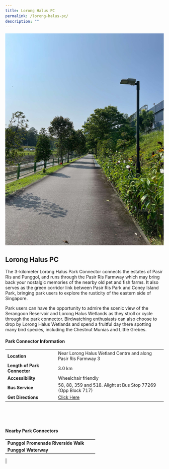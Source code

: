 ```yaml
---
title: Lorong Halus PC
permalink: /lorong-halus-pc/
description: ""
---
```

![](/images/lorhalus_1.jpg)

## Lorong Halus PC

The 3-kilometer Lorong Halus Park Connector connects the estates of Pasir Ris and Punggol, and runs through the Pasir Ris Farmway which may bring back your nostalgic memories of the nearby old pet and fish farms. It also serves as the green corridor link between Pasir Ris Park and Coney Island Park, bringing park users to explore the rusticity of the eastern side of Singapore. 

Park users can have the opportunity to admire the scenic view of the Serangoon Reservoir and Lorong Halus Wetlands as they stroll or cycle through the park connector. Birdwatching enthusiasts can also choose to drop by Lorong Halus Wetlands and spend a fruitful day there spotting many bird species, including the Chestnut Munias and Little Grebes.



#### Park Connector Information
|  |  |  |
| -------- | -------- | -------- |
| **Location** | Near Lorong Halus Wetland Centre and along Pasir Ris Farmway 3 |  |
| **Length of Park Connector** | 3.0 km   |  |
| **Accessibility** | Wheelchair friendly | |
| **Bus Service** | 58, 88, 359 and 518. Alight at Bus Stop 77269 (Opp Block 717) | |
| **Get Directions** | [Click Here](http://www.onemap.gov.sg/main/v2/?lat=1.3836922&amp;lng=103.9359641) | |

<br>
<br>
<br>	

#### Nearby Park Connectors
|   |  |  |
| -------- | -------- | -------- |
| **Punggol Promenade Riverside Walk** | | |
|**Punggol Waterway** | | |
|